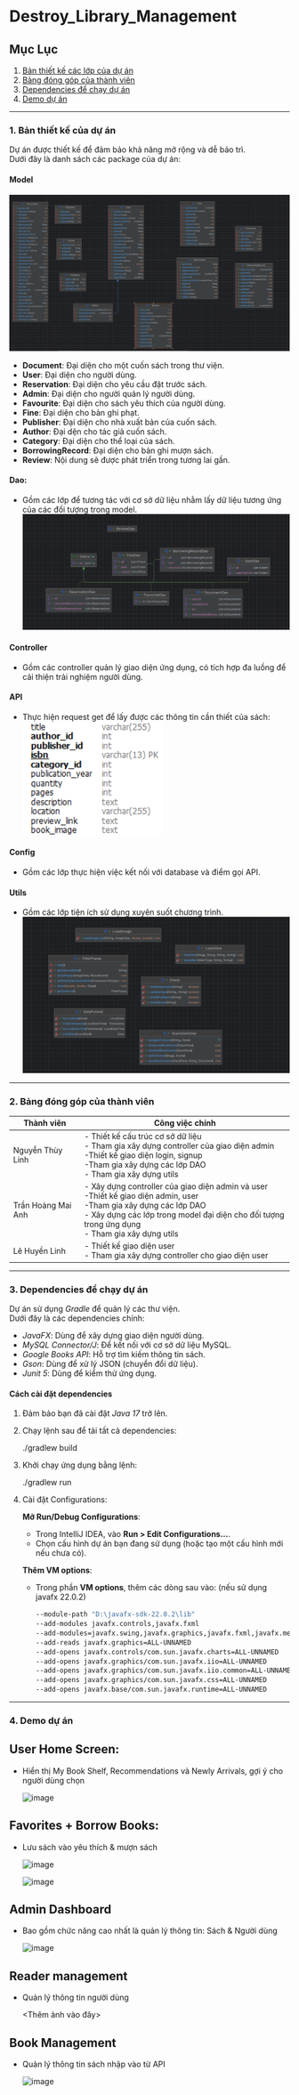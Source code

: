 # Destroy_Library_Management

## Mục Lục
1. [Bản thiết kế các lớp của dự án](#bản-thiết-kế-các-lớp-của-dự-án)
2. [Bảng đóng góp của thành viên](#bảng-đóng-góp-của-thành-viên)
3. [Dependencies để chạy dự án](#dependencies-để-chạy-dự-án)
4. [Demo dự án](#demo-dự-án)

---

### 1. Bản thiết kế của dự án
Dự án được thiết kế để đảm bảo khả năng mở rộng và dễ bảo trì.  
Dưới đây là danh sách các package của dự án:

#### **Model**
![img_2.png](img_2.png)
- **Document**: Đại diện cho một cuốn sách trong thư viện.
- **User**: Đại diện cho người dùng.
- **Reservation**: Đại diện cho yêu cầu đặt trước sách.  
- **Admin**: Đại diện cho người quản lý người dùng.
- **Favourite**: Đại diện cho sách yêu thích của người dùng.
- **Fine**: Đại diện cho bản ghi phạt.
- **Publisher**: Đại diện cho nhà xuất bản của cuốn sách.
- **Author**: Đại dện cho tác giả cuốn sách.
- **Category**: Đại diện cho thể loại của sách.
- **BorrowingRecord**: Đại diện cho bản ghi mượn sách.
- **Review**: Nội dung sẽ được phát triển trong tương lai gần.
#### **Dao**: 
- Gồm các lớp để tương tác với cơ sở dữ liệu nhằm lấy dữ liệu tương ứng của các đối tượng trong model.
![img_1.png](img_1.png)
#### **Controller**
- Gồm các controller quản lý giao diện ứng dụng, có tích hợp đa luồng để cải thiện trải nghiệm người dùng.
   
#### **API**
- Thực hiện request get để lấy được các thông tin cần thiết của sách: 
![img.png](img.png)

#### **Config**
- Gồm các lớp thực hiện việc kết nối với database và điểm gọi API.
#### **Utils**
- Gồm các lớp tiện ích sử dụng xuyên suốt chương trình.
![img_3.png](img_3.png)
---
### 2. Bảng đóng góp của thành viên
| Thành viên         | Công việc chính                                                                                                                                                                                                                  |
|--------------------|----------------------------------------------------------------------------------------------------------------------------------------------------------------------------------------------------------------------------------|
| Nguyễn Thùy Linh   | - Thiết kế cấu trúc cơ sở dữ liệu<br/>- Tham gia xây dựng controller của giao diện admin<br/>-Thiết kế giao diện login, signup<br/>-Tham gia xây dựng các lớp DAO <br/>- Tham gia xây dựng utils                                 |
| Trần Hoàng Mai Anh | - Xây dựng controller của giao diện admin và user<br/>-Thiết kế giao diện admin, user<br/>-Tham gia xây dựng các lớp DAO<br/>- Xây dựng các lớp trong model đại diện cho đối tượng trong ứng dụng <br/>- Tham gia xây dựng utils |
| Lê Huyền Linh      | - Thiết kế giao diện user<br/>- Tham gia xây dựng controller cho giao diện user                                                                                                                                                  |

---


### 3. Dependencies để chạy dự án
Dự án sử dụng *Gradle* để quản lý các thư viện.  
Dưới đây là các dependencies chính:

- *JavaFX*: Dùng để xây dựng giao diện người dùng.
- *MySQL Connector/J*: Để kết nối với cơ sở dữ liệu MySQL.
- *Google Books API*: Hỗ trợ tìm kiếm thông tin sách.
- *Gson*: Dùng để xử lý JSON (chuyển đổi dữ liệu).
- *Junit 5*: Dùng để kiểm thử ứng dụng.

#### Cách cài đặt dependencies
1. Đảm bảo bạn đã cài đặt *Java 17* trở lên.
2. Chạy lệnh sau để tải tất cả dependencies:
   
   ./gradlew build
   
3. Khởi chạy ứng dụng bằng lệnh:
   
   ./gradlew run

4. Cài đặt Configurations:

   **Mở Run/Debug Configurations**:
   - Trong IntelliJ IDEA, vào **Run > Edit Configurations...**.
   - Chọn cấu hình dự án bạn đang sử dụng (hoặc tạo một cấu hình mới nếu chưa có).

   **Thêm VM options**:
   - Trong phần **VM options**, thêm các dòng sau vào: (nếu sử dụng javafx 22.0.2)

     ```bash
     --module-path "D:\javafx-sdk-22.0.2\lib" 
     --add-modules javafx.controls,javafx.fxml 
     --add-modules=javafx.swing,javafx.graphics,javafx.fxml,javafx.media,javafx.web 
     --add-reads javafx.graphics=ALL-UNNAMED 
     --add-opens javafx.controls/com.sun.javafx.charts=ALL-UNNAMED 
     --add-opens javafx.graphics/com.sun.javafx.iio=ALL-UNNAMED 
     --add-opens javafx.graphics/com.sun.javafx.iio.common=ALL-UNNAMED 
     --add-opens javafx.graphics/com.sun.javafx.css=ALL-UNNAMED 
     --add-opens javafx.base/com.sun.javafx.runtime=ALL-UNNAMED
     ```

---

### 4. Demo dự án

## User Home Screen: 
   - Hiển thị My Book Shelf, Recommendations và Newly Arrivals, gợi ý cho người dùng chọn

     ![image](https://github.com/user-attachments/assets/63436358-c7ae-41fe-9a43-a5ab120d0d6f)



## Favorites + Borrow Books: 
   - Lưu sách vào yêu thích & mượn sách

     ![image](https://github.com/user-attachments/assets/8d94746d-83db-40f0-b2c5-e586823d28f3)

     ![image](https://github.com/user-attachments/assets/ed229fef-59a1-4ab9-b6f6-3a879558ff15)



## Admin Dashboard 
   - Bao gồm chức năng cao nhất là quản lý thông tin: Sách & Người dùng 

     ![image](https://github.com/user-attachments/assets/be28160a-89fb-4e8c-9ff4-9ea5b2e86562)


## Reader management
   - Quản lý thông tin người dùng

     <Thêm ảnh vào đây>

## Book Management
   - Quản lý thông tin sách nhập vào từ API

     ![image](https://github.com/user-attachments/assets/7422f5bd-c346-4f6a-b402-fc2d01fd7a89)

   


